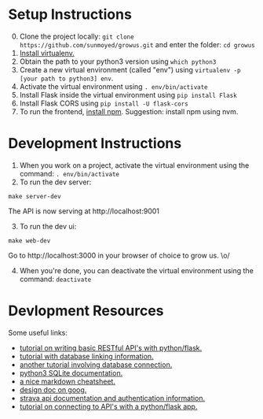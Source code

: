 # Setup Instructions

0. Clone the project locally: `git clone https://github.com/sunmoyed/growus.git` and enter the folder: `cd growus`
1. [Install virtualenv.](http://flask.pocoo.org/docs/0.12/installation/)
2. Obtain the path to your python3 version using `which python3`
3. Create a new virtual environment (called "env") using `virtualenv -p [your path to python3] env`.
4. Activate the virtual environment using `. env/bin/activate`
5. Install Flask inside the virtual environment using `pip install Flask`
6. Install Flask CORS using `pip install -U flask-cors`
7. To run the frontend, [install npm](https://www.npmjs.com/get-npm). Suggestion: install npm using nvm.

# Development Instructions

1. When you work on a project, activate the virtual environment using the command: `. env/bin/activate`
2. To run the dev server:
  ```
  make server-dev
  ```

  The API is now serving at http://localhost:9001

3. To run the dev ui:
  ```
  make web-dev
  ```

  Go to http://localhost:3000 in your browser of choice to grow us. \o/

4. When you're done, you can deactivate the virtual environment using the command: `deactivate` 

# Devlopment Resources

Some useful links:
* [tutorial on writing basic RESTful API's with python/flask.](https://blog.miguelgrinberg.com/post/designing-a-restful-api-with-python-and-flask)
* [tutorial with database linking information.](http://flask.pocoo.org/docs/1.0/tutorial/ "delicious database deets")
* [another tutorial involving database connection.](https://programminghistorian.org/en/lessons/creating-apis-with-python-and-flask#connecting-our-api-to-a-database)
* [python3 SQLite documentation.](https://docs.python.org/3/library/sqlite3.html#sqlite3.Connection.commit)
* [a nice markdown cheatsheet.](https://github.com/adam-p/markdown-here/wiki/Markdown-Cheatsheet)
* [design doc on goog.](https://docs.google.com/document/d/1EJFLodL6f9SXBc96IhTbjdg0OXjra0GBdBfM1jHvxP4/edit)
* [strava api documentation and authentication information.](https://developers.strava.com/docs/reference/)
* [tutorial on connecting to API's with a python/flask app.](https://help.parsehub.com/hc/en-us/articles/217751808-API-Tutorial-How-to-get-run-data-using-Python-Flask)